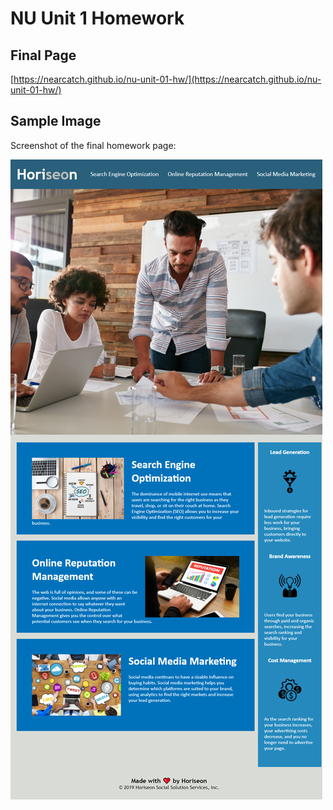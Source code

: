 # NU Unit 1 Homework

## Final Page

[https://nearcatch.github.io/nu-unit-01-hw/](https://nearcatch.github.io/nu-unit-01-hw/)

## Sample Image

Screenshot of the final homework page:

![A screenshot of a mock webpage for a search engine optimization company.](./assets/readme/full-page-screenshot.png)